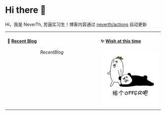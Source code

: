 # Hi there 👋
Hi，我是 NeverTh, 苦逼实习生！博客内容通过 <a href="https://github.com/neverth/neverth/actions" target="_blank">neverth/actions</a> 自动更新

<table>
<tr>
<td valign="top" width="60%">
  
#### 🐢 <a href="https://github.com/neverth" target="_blank">Recent Blog</a>
$$RecentBlog$$

</td>

<td valign="top" width="40%">
  
#### ✨ <a href="https://github.com/neverth" target="_blank">Wish at this time</a>
<img src='https://github.com/neverth/neverth/blob/master/img/please_offer.gif' alt='求求给个offer吧' width="220"/>

</td>
</tr>
</table>

